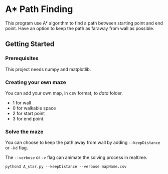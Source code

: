 # A* Path Finding
This program use A* algorithm to find a path between starting point and end point. Have an option to keep the path as faraway from wall as possible.

## Getting Started
### Prerequisites
This project needs numpy and matplotlib.

### Creating your own maze
You can add your own map, in csv format, to *data* folder.
- 1 for wall
- 0 for walkable space
- 2 for start point
- 3 for end point.

### Solve the maze
You can choose to keep the path away from wall by adding `--keepDistance` or `-kd` flag. 

The `--verbose` or `-v` flag can animate the solving process in realtime.
```
python3 A_star.py --keepDistance --verbose mapName.csv
```

